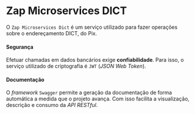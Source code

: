 # Zap Microservices DICT

O `Zap Microservices Dict` é um serviço utilizado para fazer operações sobre o endereçamento DICT, do Pix.

#### Segurança

Efetuar chamadas em dados bancários exige **confiabilidade**. Para isso, o serviço utilizado de criptografia é `JWT` (*JSON Web Token*).

#### Documentação

O *framework* `Swagger` permite a geração da documentação de forma automática a medida que o projeto avança. Com isso facilita a visualização, descrição e consumo da *API RESTful*.